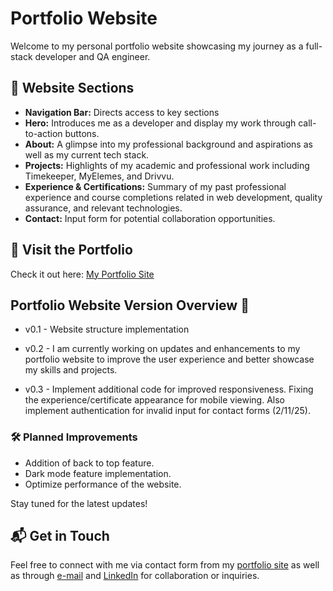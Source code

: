 # Portfolio Website

Welcome to my personal portfolio website showcasing my journey as a full-stack developer and QA engineer.  

## 🌟 Website Sections 
- **Navigation Bar:** Directs access to key sections
- **Hero:** Introduces me as a developer and display my work through call-to-action buttons.  
- **About:** A glimpse into my professional background and aspirations as well as my current tech stack.
- **Projects:** Highlights of my academic and professional work including Timekeeper, MyElemes, and Drivvu.  
- **Experience & Certifications:** Summary of my past professional experience and course completions related in web development, quality assurance, and relevant technologies.  
- **Contact:** Input form for potential collaboration opportunities.

## 🚀 Visit the Portfolio  
Check it out here: [My Portfolio Site](https://llu258.github.io)  

## Portfolio Website Version Overview 🚧 

- v0.1 - Website structure implementation

- v0.2 - I am currently working on updates and enhancements to my portfolio website to improve the user experience and better showcase my skills and projects.  

- v0.3 - Implement additional code for improved responsiveness. Fixing the experience/certificate appearance for mobile viewing. Also implement authentication for invalid input for contact forms (2/11/25).

### 🛠️ Planned Improvements 
- Addition of back to top feature.
- Dark mode feature implementation.
- Optimize performance of the website.  

Stay tuned for the latest updates!  

## 📬 Get in Touch  
Feel free to connect with me via contact form from my [portfolio site](https://llu258.github.io/) as well as through [e-mail](mailto:sison.luigijesus@gmail.com) and [LinkedIn](https://www.linkedin.com/in/jesus-luigi-sison-a695221a5/) for collaboration or inquiries.  
